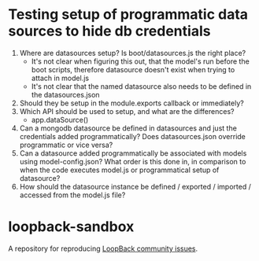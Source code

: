 # Testing setup of programmatic data sources to hide db credentials

1. Where are datasources setup? Is boot/datasources.js the right place?
    * It's not clear when figuring this out, that the model's run before the boot scripts, therefore datasource doesn't exist when trying to attach in model.js
    * It's not clear that the named datasource also needs to be defined in the datasources.json
2. Should they be setup in the module.exports callback or immediately?
3. Which API should be used to setup, and what are the differences?
    * app.dataSource()
4. Can a mongodb  datasource be defined in datasources and just the credentials added programmatically? Does datasources.json override programmatic or vice versa?
5. Can a datasource added programmatically be associated with models using model-config.json? What order is this done in, in comparison to when the code executes model.js or programmatical setup of datasource?
6. How should the datasource instance be defined / exported / imported / accessed from the model.js file?



# loopback-sandbox

A repository for reproducing [LoopBack community issues][wiki-issues].

[wiki-issues]: https://github.com/strongloop/loopback/wiki/Reporting-issues
 